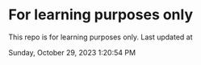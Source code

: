 # For learning purposes only
This repo is for learning purposes only.
Last updated at

Sunday, October 29, 2023 1:20:54 PM

